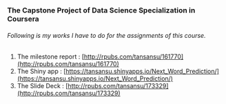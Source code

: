 ### The Capstone Project of Data Science Specialization in Coursera
###### *Following is my works I have to do for the assignments of this course.*

1. The milestone report : [http://rpubs.com/tansansu/161770](http://rpubs.com/tansansu/161770)
2. The Shiny app : [https://tansansu.shinyapps.io/Next_Word_Prediction/](https://tansansu.shinyapps.io/Next_Word_Prediction/)
3. The Slide Deck : [http://rpubs.com/tansansu/173329](http://rpubs.com/tansansu/173329)